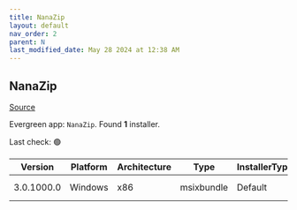 ```yaml
---
title: NanaZip
layout: default
nav_order: 2
parent: N
last_modified_date: May 28 2024 at 12:38 AM
---
```


## NanaZip

[Source](https://github.com/M2Team/NanaZip)

Evergreen app: `NanaZip`. Found **1** installer.

Last check: 🟢

| Version    | Platform | Architecture | Type       | InstallerType | Date      | Size     | URI                                                                                                                                                                                          |
| ---------- | -------- | ------------ | ---------- | ------------- | --------- | -------- | -------------------------------------------------------------------------------------------------------------------------------------------------------------------------------------------- |
| 3.0.1000.0 | Windows  | x86          | msixbundle | Default       | 27/5/2024 | 11021604 | [https://github.com/M2Team/NanaZip/releases/download/3.0.1000.0/NanaZip_3.0.1000.0.msixbundle](https://github.com/M2Team/NanaZip/releases/download/3.0.1000.0/NanaZip_3.0.1000.0.msixbundle) |
